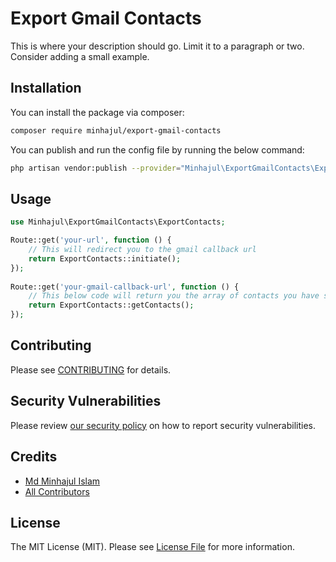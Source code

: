 # Export Gmail Contacts

This is where your description should go. Limit it to a paragraph or two. Consider adding a small example.

## Installation

You can install the package via composer:

```bash
composer require minhajul/export-gmail-contacts
```

You can publish and run the config file by running the below command:

```bash
php artisan vendor:publish --provider="Minhajul\ExportGmailContacts\ExportGmailContactsServiceProvider" --tag="config"
```

## Usage


```php
use Minhajul\ExportGmailContacts\ExportContacts;

Route::get('your-url', function () {
    // This will redirect you to the gmail callback url 
    return ExportContacts::initiate();
});
 
Route::get('your-gmail-callback-url', function () {
    // This below code will return you the array of contacts you have saved in your gmail
    return ExportContacts::getContacts();
});
```

## Contributing

Please see [CONTRIBUTING](.github/CONTRIBUTING.md) for details.

## Security Vulnerabilities

Please review [our security policy](../../security/policy) on how to report security vulnerabilities.

## Credits

- [Md Minhajul Islam](https://github.com/minhajul)
- [All Contributors](../../contributors)

## License

The MIT License (MIT). Please see [License File](LICENSE.md) for more information.
